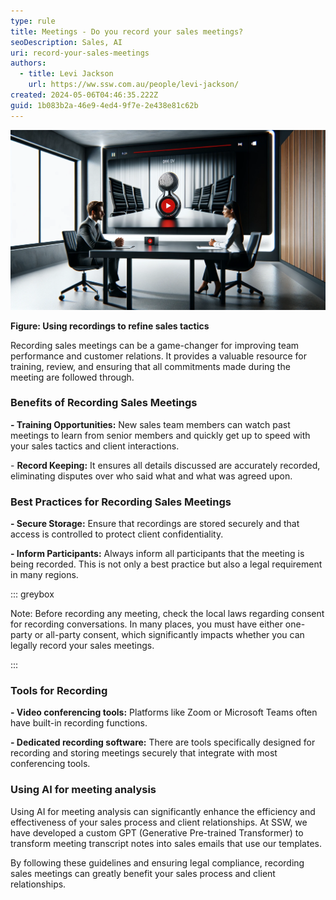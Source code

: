 ```yaml
---
type: rule
title: Meetings - Do you record your sales meetings?
seoDescription: Sales, AI
uri: record-your-sales-meetings
authors:
  - title: Levi Jackson
    url: https://ww.ssw.com.au/people/levi-jackson/
created: 2024-05-06T04:46:35.222Z
guid: 1b083b2a-46e9-4ed4-9f7e-2e438e81c62b
---
```


![](professional-sales-call-between-two-individuals.webp)

**Figure: Using recordings to refine sales tactics**

Recording sales meetings can be a game-changer for improving team performance and customer relations. It provides a valuable resource for training, review, and ensuring that all commitments made during the meeting are followed through.

### Benefits of Recording Sales Meetings

**\- Training Opportunities:** New sales team members can watch past meetings to learn from senior members and quickly get up to speed with your sales tactics and client interactions.

\- **Record Keeping:** It ensures all details discussed are accurately recorded, eliminating disputes over who said what and what was agreed upon.

### Best Practices for Recording Sales Meetings

**\- Secure Storage:** Ensure that recordings are stored securely and that access is controlled to protect client confidentiality.

**\- Inform Participants:** Always inform all participants that the meeting is being recorded. This is not only a best practice but also a legal requirement in many regions.

::: greybox

Note: Before recording any meeting, check the local laws regarding consent for recording conversations. In many places, you must have either one-party or all-party consent, which significantly impacts whether you can legally record your sales meetings.

:::

### Tools for Recording

**\- Video conferencing tools:** Platforms like Zoom or Microsoft Teams often have built-in recording functions.

**\- Dedicated recording software:** There are tools specifically designed for recording and storing meetings securely that integrate with most conferencing tools.

### Using AI for meeting analysis

Using AI for meeting analysis can significantly enhance the efficiency and effectiveness of your sales process and client relationships. At SSW, we have developed a custom GPT (Generative Pre-trained Transformer) to transform meeting transcript notes into sales emails that use our templates.

By following these guidelines and ensuring legal compliance, recording sales meetings can greatly benefit your sales process and client relationships.
